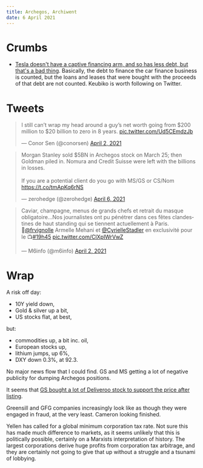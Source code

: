 ```yaml
---
title: Archegos, Archiwent
date: 6 April 2021
---
```


# Crumbs

- [Tesla doesn't have a captive financing arm, and so has less debt, but that's a bad thing](https://seekingalpha.com/article/4417862-captive-financing-arms-avoiding-pitfalls-in-comparing-teslas-balance-sheet-to-those-of-auto-oems). Basically, the debt to finance the car finance business is counted, but the loans and leases that were bought with the proceeds of that debt are not counted.  Keubiko is worth following on Twitter.

# Tweets

<blockquote class="twitter-tweet"><p lang="en" dir="ltr">I still can’t wrap my head around a guy’s net worth going from $200 million to $20 billion to zero in 8 years. <a href="https://t.co/Ud5CEmdzJb">pic.twitter.com/Ud5CEmdzJb</a></p>&mdash; Conor Sen (@conorsen) <a href="https://twitter.com/conorsen/status/1377918526464389120?ref_src=twsrc%5Etfw">April 2, 2021</a></blockquote> <script async src="https://platform.twitter.com/widgets.js" charset="utf-8"></script> 

<blockquote class="twitter-tweet"><p lang="en" dir="ltr">Morgan Stanley sold $5BN in Archegos stock on March 25; then Goldman piled in. Nomura and Credit Suisse were left with the billions in losses.<br><br>If you are a potential client do you go with MS/GS or CS/Nom <a href="https://t.co/tmApKq6rNS">https://t.co/tmApKq6rNS</a></p>&mdash; zerohedge (@zerohedge) <a href="https://twitter.com/zerohedge/status/1379514814091907075?ref_src=twsrc%5Etfw">April 6, 2021</a></blockquote> <script async src="https://platform.twitter.com/widgets.js" charset="utf-8"></script> 

<blockquote class="twitter-tweet"><p lang="fr" dir="ltr">Caviar, champagne, menus de grands chefs et retrait du masque obligatoire...Nos journalistes ont pu pénétrer dans ces fêtes clandestines de haut standing qui se tiennent actuellement à Paris. <br>🎥<a href="https://twitter.com/frvignolle?ref_src=twsrc%5Etfw">@frvignolle</a> Armelle Mehani et <a href="https://twitter.com/CyrielleStadler?ref_src=twsrc%5Etfw">@CyrielleStadler</a> en exclusivité pour le 📺<a href="https://twitter.com/hashtag/19h45?src=hash&amp;ref_src=twsrc%5Etfw">#19h45</a> <a href="https://t.co/ClXpIWrVwZ">pic.twitter.com/ClXpIWrVwZ</a></p>&mdash; M6info (@m6info) <a href="https://twitter.com/m6info/status/1378089447271596038?ref_src=twsrc%5Etfw">April 2, 2021</a></blockquote> <script async src="https://platform.twitter.com/widgets.js" charset="utf-8"></script> 

# Wrap

A risk off day:

- 10Y yield down,
- Gold & silver up a bit,
- US stocks flat, at best,

but: 
- commodities up, a bit inc. oil,
- European stocks up,
- lithium jumps, up 6%,
- DXY down 0.3%, at 92.3.

No major news flow that I could find. 
GS and MS getting a lot of negative publicity for dumping Archegos positions.

It seems that [GS bought a lot of Deliveroo stock to support the price after listing](https://www.ft.com/content/bf75f260-33d8-42ea-85c3-6482aa1fb2ff).

Greensill and GFG companies increasingly look like as though they were engaged in fraud, at the very least. Cameron looking finished. 

Yellen has called for a global minimum corporation tax rate. Not sure this has made much difference to markets, as it seems unlikely that this is politically possible, certainly on a Marxists interpretation of history. 
The largest corporations derive huge profits from corporation tax arbitrage, and they are certainly not going to give that up without a struggle and a tsunami of lobbying.

